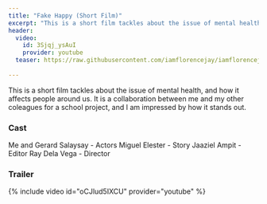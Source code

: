 ```yaml
---
title: "Fake Happy (Short Film)"
excerpt: "This is a short film tackles about the issue of mental health, and how it affects people around us."
header:
  video:
    id: 3Sjqj_ysAuI
    provider: youtube
  teaser: https://raw.githubusercontent.com/iamflorencejay/iamflorencejay/florence-gh-pages/assets/img/portfolio/fake-happy.jpg
    
---
```


This is a short film tackles about the issue of mental health, and how it affects people around us. It is a collaboration between me and my other coleagues for a school project, and I am impressed by how it stands out.

### Cast

Me and Gerard Salaysay - Actors
Miguel Elester - Story
Jaaziel Ampit - Editor
Ray Dela Vega - Director

### Trailer

{% include video id="oCJlud5IXCU" provider="youtube" %}
